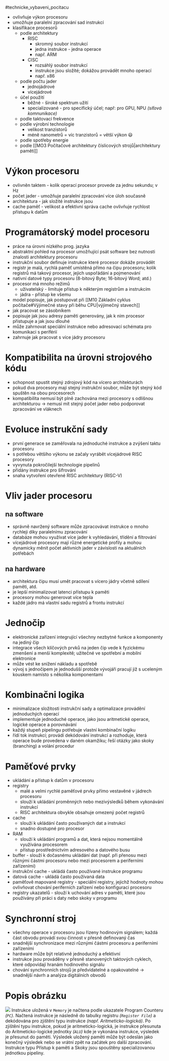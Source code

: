 #technicke_vybaveni_pocitacu 
* ovlivňuje výkon procesoru
* umožňuje paralelní zpracování sad instrukcí
* klasifikace procesorů
	* podle architektury
		* RISC
			* skromný soubor instrukcí
			* jedna instrukce - jedna operace
			* např. ARM
		* CISC
			* rozsáhlý soubor instrukcí
			* instrukce jsou složité; dokážou provádět mnoho operací
			* např. x86
	* podle počtu jader
		* jednojádrové
		* vícejádrové
	* účel použití
		* běžné - široké spektrum užití
		* specializované - pro specifický účel; např: pro GPU, NPU *(síťová komnunikace)*
	* podle taktovací frekvence
	* podle výrobní technologie
		* velikost tranzistorů
		* méně nanometrů = víc tranzistorů = větší výkon 😃
	* podle spotřeby energie
	* podle [[MO3 Počítačové architektury číslicových strojů|architektury paměti]]
# Výkon procesoru
* ovlivněn taktem - kolik operací procesor provede za jednu sekundu; v Hz
* počet jader - umožňuje paralelní zpracování více úloh současně
* architektura - jak složité instrukce jsou
* cache paměť - velikost a efektivní správa cache ovlivňuje rychlost přístupu k datům
# Programátorský model procesoru
* práce na úrovni nízkého prog. jazyka
* abstraktní pohled na procesor umožňující psát software bez nutnosti znalosti architektury procesoru
* instrukční soubor definuje instrukce které procesor dokáže provádět
* registr je malá, rychlá paměť umístěná přímo na čipu procesoru; kolik registrů má takový procesor, jejich uspořádání a pojmenování
* nativní datové typy procesoru (8-bitový Byte; 16-bitový Word; atd.)
* procesor má mnoho režimů
	* uživatelský - limituje přístup k některým registrům a instrukcím
	* jádra - přístup ke všemu
* model popisuje, jak postupovat při [[M10 Základní cyklus počítače#Výjimečné stavy při běhu CPU|výjimečný stavech]]
* jak pracovat se zásobníkem
* popisuje jak jsou adresy paměti generovány, jak k nim procesor přistupuje a jak jsou dlouhé
* může zahrnovat speciální instrukce nebo adresovací schémata pro komunikaci s periférií
* zahrnuje jak pracovat s více jádry procesoru
# Kompatibilita na úrovni strojového kódu
* schopnost spustit stejný zdrojový kód na vícero architekturách
* pokud dva procesory mají stejný instrukční soubor, může být stejný kód spuštěn na obou procesorech
* kompatibilita nemusí být plně zachována mezi procesory s odlišnou architekturou → nemusí mít stejný počet jader nebo podporovat zpracování ve vláknech
# Evoluce instrukční sady
* první generace se zaměřovala na jednoduché instrukce a zvýšení taktu procesoru
* s potřebou většího výkonu se začaly vyrábět vícejádrové RISC procesory
* vyvynuta pokročilejší technologie pipelinů
* přidány instrukce pro šifrování
* snaha vytvoření otevřené RISC architektury (RISC-V)
# Vliv jader procesoru
## na software
* správně navržený software může zpracovávat instrukce o mnoho rychleji díky paralelnímu zpracování
* databáze mohou využívat více jader k vyhledávání, třídění a filtrování
* vícejádrové procesory mají různé energetické profily a mohou dynamicky měnit počet aktivních jader v závislosti na aktuálních potřebách
## na hardware
* architektura čipu musí umět pracovat s vícero jádry včetně sdílení paměti, atd.
* je lepší minimalizovat latenci přístupu k paměti
* procesory mohou generovat více tepla
* každé jádro má vlastní sadu registrů a frontu instrukcí
# Jednočip
* elektronické zařízení integrující všechny nezbytné funkce a komponenty na jediný čip
* integrace všech klíčových prvků na jeden čip vede k fyzickému zmenšení a menší komplexitě; užitečné ve spotřební a mobilní elektronice
* může vést ke snížení nákladu a spotřebě
* vývoj s jednočipem je jednodušší protože vývojáři pracují již s uceleným kouskem namísto s několika komponentami
# Kombinačni logika
* minimalizace složitosti instrukční sady a optimalizace provádění jednoduchých operací
* implementuje jednoduché operace, jako jsou aritmetické operace, logické operace a porovnávání
* každý stupeň pipelingu potřebuje vlastní kombinační logiku
* řídí tok instrukcí; provádí dekódování instrukcí a rozhoduje, která operace bude provedena v daném okamžiku; řeší otázky jako skoky (branching) a volání procedur
# Paměťové prvky
* ukládání a přístup k datům v procesoru
* registry
	* malé a velmi rychlé paměťové prvky přímo vestavěné v jádrech procesoru
	* slouží k ukládání proměnných nebo mezivýsledků během vykonávání instrukcí
	* RISC architektura obvykle obsahuje omezený počet registrů
* cache
	* slouží k ukládání často používaných dat a instrukcí
	* snadno dostupné pro procesor
* RAM
	* slouží k ukládání programů a dat, která nejsou momentálně využívána procesorem
	* přístup prostřednictvím adresového a datového busu
* buffer - slouží k dočasnému ukládání dat (např. při přenosu mezi různými částmi procesoru nebo mezi procesorem a periferními zařízeními)
* instrukční cache - ukládá často používané instrukce programu
* datová cache - ukládá často používaná data
* paměťově mapované registry - speciální registry, jejichž hodnoty mohou ovlivňovat chování periferních zařízení nebo konfiguraci procesoru
* registry ukazatelů - slouží k uchování adres v paměti, které jsou používány při práci s daty nebo skoky v programu
# Synchronní stroj
* všechny operace v procesoru jsou řízeny hodinovým signálem; každá část obvodu provádí svou činnost v přesně definovaný čas
* snadnější synchronizace mezi různými částmi procesoru a periferními zařízeními
* hardware může být relativně jednoduchý a efektivní
* instrukce jsou prováděny v přesně stanovených taktových cyklech, které odpovídají hranám hodinového signálu
* chování synchronních strojů je předvídatelné a opakovatelné → snadnější návrh a analýza digitálních obvodů
# Popis obrázku
![](https://www.alrj.org/images/riscv/Pipeline_summary.png)
Instrukce uložená v `Memory` je načtena podle ukazatele Program Counteru *(`PC`)*. Načtená instrukce je následně do tabulky registru *(`Register File`)* a dekódována pro zjištění typu instrukce *(např. Aritmeticko-logická)*. Po zjištění typu instrukce, pokud je aritmeticko-logická, je instrukce přesunuta do Aritmeticko-logické jednotky *(`ALU`)* kde je vykonána instrukce, výsledek je přesunut do paměti. Výsledek uložený paměti může být odeslán jako konečný výsledek nebo se vrátní zpět na začátek pro další zpracování. Instrukce typu Přístup k paměti a Skoky jsou spouštěny specializovanou jednotkou pipeliny.